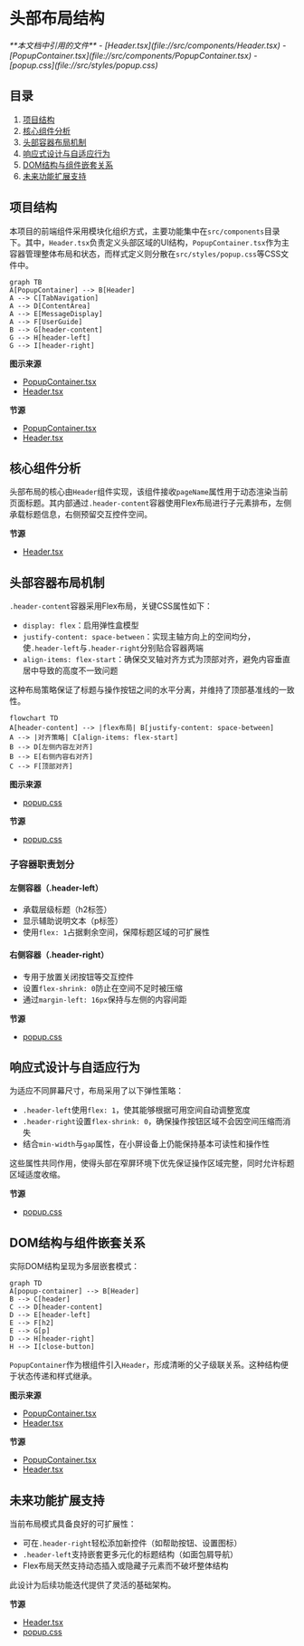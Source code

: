 # 头部布局结构

<cite>
**本文档中引用的文件**
- [Header.tsx](file://src/components/Header.tsx)
- [PopupContainer.tsx](file://src/components/PopupContainer.tsx)
- [popup.css](file://src/styles/popup.css)
</cite>

## 目录
1. [项目结构](#项目结构)
2. [核心组件分析](#核心组件分析)
3. [头部容器布局机制](#头部容器布局机制)
4. [响应式设计与自适应行为](#响应式设计与自适应行为)
5. [DOM结构与组件嵌套关系](#dom结构与组件嵌套关系)
6. [未来功能扩展支持](#未来功能扩展支持)

## 项目结构

本项目的前端组件采用模块化组织方式，主要功能集中在`src/components`目录下。其中，`Header.tsx`负责定义头部区域的UI结构，`PopupContainer.tsx`作为主容器管理整体布局和状态，而样式定义则分散在`src/styles/popup.css`等CSS文件中。

```mermaid
graph TB
A[PopupContainer] --> B[Header]
A --> C[TabNavigation]
A --> D[ContentArea]
A --> E[MessageDisplay]
A --> F[UserGuide]
B --> G[header-content]
G --> H[header-left]
G --> I[header-right]
```

**图示来源**
- [PopupContainer.tsx](file://src/components/PopupContainer.tsx#L20-L566)
- [Header.tsx](file://src/components/Header.tsx#L6-L17)

**节源**
- [PopupContainer.tsx](file://src/components/PopupContainer.tsx#L20-L566)
- [Header.tsx](file://src/components/Header.tsx#L6-L17)

## 核心组件分析

头部布局的核心由`Header`组件实现，该组件接收`pageName`属性用于动态渲染当前页面标题。其内部通过`.header-content`容器使用Flex布局进行子元素排布，左侧承载标题信息，右侧预留交互控件空间。

**节源**
- [Header.tsx](file://src/components/Header.tsx#L6-L17)

## 头部容器布局机制

`.header-content`容器采用Flex布局，关键CSS属性如下：

- `display: flex`：启用弹性盒模型
- `justify-content: space-between`：实现主轴方向上的空间均分，使`.header-left`与`.header-right`分别贴合容器两端
- `align-items: flex-start`：确保交叉轴对齐方式为顶部对齐，避免内容垂直居中导致的高度不一致问题

这种布局策略保证了标题与操作按钮之间的水平分离，并维持了顶部基准线的一致性。

```mermaid
flowchart TD
A[header-content] --> |flex布局| B[justify-content: space-between]
A --> |对齐策略| C[align-items: flex-start]
B --> D[左侧内容左对齐]
B --> E[右侧内容右对齐]
C --> F[顶部对齐]
```

**图示来源**
- [popup.css](file://src/styles/popup.css#L463-L475)

**节源**
- [popup.css](file://src/styles/popup.css#L463-L475)

### 子容器职责划分

#### 左侧容器（.header-left）
- 承载层级标题（h2标签）
- 显示辅助说明文本（p标签）
- 使用`flex: 1`占据剩余空间，保障标题区域的可扩展性

#### 右侧容器（.header-right）
- 专用于放置关闭按钮等交互控件
- 设置`flex-shrink: 0`防止在空间不足时被压缩
- 通过`margin-left: 16px`保持与左侧的内容间距

**节源**
- [popup.css](file://src/styles/popup.css#L477-L484)

## 响应式设计与自适应行为

为适应不同屏幕尺寸，布局采用了以下弹性策略：

- `.header-left`使用`flex: 1`，使其能够根据可用空间自动调整宽度
- `.header-right`设置`flex-shrink: 0`，确保操作按钮区域不会因空间压缩而消失
- 结合`min-width`与`gap`属性，在小屏设备上仍能保持基本可读性和操作性

这些属性共同作用，使得头部在窄屏环境下优先保证操作区域完整，同时允许标题区域适度收缩。

**节源**
- [popup.css](file://src/styles/popup.css#L477-L484)

## DOM结构与组件嵌套关系

实际DOM结构呈现为多层嵌套模式：

```mermaid
graph TD
A[popup-container] --> B[Header]
B --> C[header]
C --> D[header-content]
D --> E[header-left]
E --> F[h2]
E --> G[p]
D --> H[header-right]
H --> I[close-button]
```

`PopupContainer`作为根组件引入`Header`，形成清晰的父子级联关系。这种结构便于状态传递和样式继承。

**图示来源**
- [PopupContainer.tsx](file://src/components/PopupContainer.tsx#L20-L566)
- [Header.tsx](file://src/components/Header.tsx#L6-L17)

**节源**
- [PopupContainer.tsx](file://src/components/PopupContainer.tsx#L20-L566)
- [Header.tsx](file://src/components/Header.tsx#L6-L17)

## 未来功能扩展支持

当前布局模式具备良好的可扩展性：
- 可在`.header-right`轻松添加新控件（如帮助按钮、设置图标）
- `.header-left`支持嵌套更多元化的标题结构（如面包屑导航）
- Flex布局天然支持动态插入或隐藏子元素而不破坏整体结构

此设计为后续功能迭代提供了灵活的基础架构。

**节源**
- [Header.tsx](file://src/components/Header.tsx#L6-L17)
- [popup.css](file://src/styles/popup.css#L463-L484)